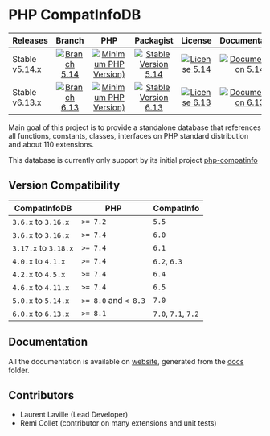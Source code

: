 <!-- markdownlint-disable MD013 -->
# PHP CompatInfoDB

| Releases       |                     Branch                     |                               PHP                               |                          Packagist                           |                      License                      |                            Documentation                            |
|:---------------|:----------------------------------------------:|:---------------------------------------------------------------:|:------------------------------------------------------------:|:-------------------------------------------------:|:-------------------------------------------------------------------:|
| Stable v5.14.x | [![Branch 5.14][Branch_514x-img]][Branch_514x] | [![Minimum PHP Version)][PHPVersion_514x-img]][PHPVersion_514x] | [![Stable Version 5.14][Packagist_514x-img]][Packagist_514x] | [![License 5.14][License_514x-img]][License_514x] | [![Documentation 5.14][Documentation_514x-img]][Documentation_514x] |
| Stable v6.13.x | [![Branch 6.13][Branch_613x-img]][Branch_613x] | [![Minimum PHP Version)][PHPVersion_613x-img]][PHPVersion_613x] | [![Stable Version 6.13][Packagist_613x-img]][Packagist_613x] | [![License 6.13][License_613x-img]][License_613x] | [![Documentation 6.13][Documentation_613x-img]][Documentation_613x] |

[Branch_514x-img]: https://img.shields.io/badge/branch-5.14-orange
[Branch_514x]: https://github.com/llaville/php-compatinfo-db/tree/5.14
[PHPVersion_514x-img]: https://img.shields.io/packagist/php-v/bartlett/php-compatinfo-db/5.14.0
[PHPVersion_514x]: https://www.php.net/supported-versions.php
[Packagist_514x-img]: https://img.shields.io/badge/packagist-v5.14.0-blue
[Packagist_514x]: https://packagist.org/packages/bartlett/php-compatinfo-db
[License_514x-img]: https://img.shields.io/packagist/l/bartlett/php-compatinfo-db
[License_514x]: https://github.com/llaville/php-compatinfo-db/blob/5.14/LICENSE
[Documentation_514x-img]: https://img.shields.io/badge/documentation-v5.14-green
[Documentation_514x]: https://github.com/llaville/php-compatinfo-db/tree/5.14/docs

[Branch_613x-img]: https://img.shields.io/badge/branch-6.13-orange
[Branch_613x]: https://github.com/llaville/php-compatinfo-db/tree/6.13
[PHPVersion_613x-img]: https://img.shields.io/packagist/php-v/bartlett/php-compatinfo-db/6.13.0
[PHPVersion_613x]: https://www.php.net/supported-versions.php
[Packagist_613x-img]: https://img.shields.io/badge/packagist-v6.13.2-blue
[Packagist_613x]: https://packagist.org/packages/bartlett/php-compatinfo-db
[License_613x-img]: https://img.shields.io/packagist/l/bartlett/php-compatinfo-db
[License_613x]: https://github.com/llaville/php-compatinfo-db/blob/6.13/LICENSE
[Documentation_613x-img]: https://img.shields.io/badge/documentation-v6.13-green
[Documentation_613x]: https://github.com/llaville/php-compatinfo-db/tree/6.13/docs

Main goal of this project is to provide a standalone database that references
all functions, constants, classes, interfaces on PHP standard distribution and about 110 extensions.

This database is currently only support by its initial project [php-compatinfo](https://github.com/llaville/php-compatinfo)

## Version Compatibility

 | CompatInfoDB         | PHP                  | CompatInfo          |
 |----------------------|----------------------|---------------------|
 | `3.6.x`  to `3.16.x` | `>= 7.2`             | `5.5`               |
 | `3.6.x`  to `3.16.x` | `>= 7.4`             | `6.0`               |
 | `3.17.x` to `3.18.x` | `>= 7.4`             | `6.1`               |
 | `4.0.x`  to `4.1.x`  | `>= 7.4`             | `6.2`, `6.3`        |
 | `4.2.x`  to `4.5.x`  | `>= 7.4`             | `6.4`               |
 | `4.6.x`  to `4.11.x` | `>= 7.4`             | `6.5`               |
 | `5.0.x`  to `5.14.x` | `>= 8.0` and `< 8.3` | `7.0`               |
 | `6.0.x`  to `6.13.x` | `>= 8.1`             | `7.0`, `7.1`, `7.2` |

## Documentation

All the documentation is available on [website](https://llaville.github.io/php-compatinfo-db/6.13),
generated from the [docs](https://github.com/llaville/php-compatinfo-db/tree/6.13/docs) folder.

## Contributors

* Laurent Laville (Lead Developer)
* Remi Collet (contributor on many extensions and unit tests)
